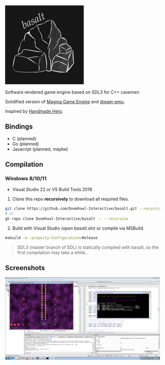 ![basalt](misc/logo_small.png)

Software rendered game engine based on SDL3 for C++ cavemen

Solidified version of [Magma Game Engine](https://github.com/bramtechs/RaylibMagmaEngine) and [dream-emu](https://github.com/bramtechs/dream-emu).

Inspired by [Handmade Hero](https://handmadehero.org/).

## Bindings

- C (planned)
- Go (planned)
- Javacript (planned, maybe)

## Compilation

### Windows 8/10/11

- Visual Studio 22 or VS Build Tools 2019

1. Clone this repo **recursively** to download all required files.

```bash
git clone https://github.com/Doomhowl-Interactive/basalt.git --recursive
# or
gh repo clone Doomhowl-Interactive/basalt -- --recursive
```

2. Build with Visual Studio _(open basalt.sln)_ or compile via MSBuild.

```bash
msbuild -m -property:Configuration=Release
```

> SDL3 (master branch of SDL) is statically compiled with basalt,
> so the first compilation may take a while...

## Screenshots

![Preview](screenshots/windows7_2.PNG)

```

```
